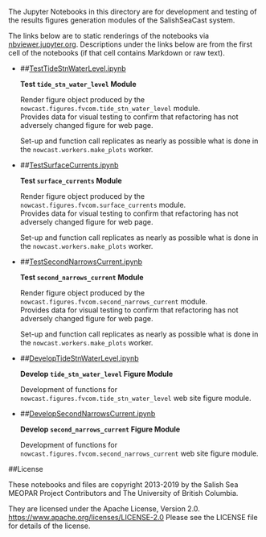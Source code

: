 The Jupyter Notebooks in this directory are for development and testing of
the results figures generation modules of the SalishSeaCast system.

The links below are to static renderings of the notebooks via
[nbviewer.jupyter.org](https://nbviewer.jupyter.org/).
Descriptions under the links below are from the first cell of the notebooks
(if that cell contains Markdown or raw text).

* ##[TestTideStnWaterLevel.ipynb](https://nbviewer.jupyter.org/urls/bitbucket.org/salishsea/salishseanowcast/raw/tip/notebooks/figures/fvcom/TestTideStnWaterLevel.ipynb)  
    
    **Test `tide_stn_water_level` Module**  
      
    Render figure object produced by the `nowcast.figures.fvcom.tide_stn_water_level` module.  
    Provides data for visual testing to confirm that refactoring has not adversely changed figure for web page.  
      
    Set-up and function call replicates as nearly as possible what is done in the `nowcast.workers.make_plots` worker.  

* ##[TestSurfaceCurrents.ipynb](https://nbviewer.jupyter.org/urls/bitbucket.org/salishsea/salishseanowcast/raw/tip/notebooks/figures/fvcom/TestSurfaceCurrents.ipynb)  
    
    **Test `surface_currents` Module**  
      
    Render figure object produced by the `nowcast.figures.fvcom.surface_currents` module.  
    Provides data for visual testing to confirm that refactoring has not adversely changed figure for web page.  
      
    Set-up and function call replicates as nearly as possible what is done in the `nowcast.workers.make_plots` worker.  

* ##[TestSecondNarrowsCurrent.ipynb](https://nbviewer.jupyter.org/urls/bitbucket.org/salishsea/salishseanowcast/raw/tip/notebooks/figures/fvcom/TestSecondNarrowsCurrent.ipynb)  
    
    **Test `second_narrows_current` Module**  
      
    Render figure object produced by the `nowcast.figures.fvcom.second_narrows_current` module.  
    Provides data for visual testing to confirm that refactoring has not adversely changed figure for web page.  
      
    Set-up and function call replicates as nearly as possible what is done in the `nowcast.workers.make_plots` worker.  

* ##[DevelopTideStnWaterLevel.ipynb](https://nbviewer.jupyter.org/urls/bitbucket.org/salishsea/salishseanowcast/raw/tip/notebooks/figures/fvcom/DevelopTideStnWaterLevel.ipynb)  
    
    **Develop `tide_stn_water_level` Figure Module**  
      
    Development of functions for `nowcast.figures.fvcom.tide_stn_water_level` web site figure module.  

* ##[DevelopSecondNarrowsCurrent.ipynb](https://nbviewer.jupyter.org/urls/bitbucket.org/salishsea/salishseanowcast/raw/tip/notebooks/figures/fvcom/DevelopSecondNarrowsCurrent.ipynb)  
    
    **Develop `second_narrows_current` Figure Module**  
      
    Development of functions for `nowcast.figures.fvcom.second_narrows_current` web site figure module.  


##License

These notebooks and files are copyright 2013-2019
by the Salish Sea MEOPAR Project Contributors
and The University of British Columbia.

They are licensed under the Apache License, Version 2.0.
https://www.apache.org/licenses/LICENSE-2.0
Please see the LICENSE file for details of the license.
